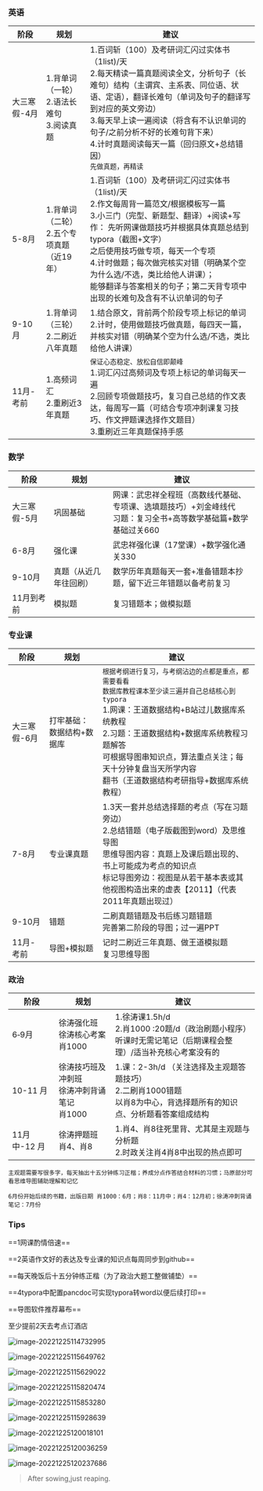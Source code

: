  

### 英语

| 阶段         | 规划                                              | 建议                                                         |
| ------------ | ------------------------------------------------- | ------------------------------------------------------------ |
| 大三寒假-4月 | 1.背单词（一轮）<br />2.语法长难句<br/>3.阅读真题 | 1.百词斩（100）及考研词汇闪过实体书（1list)/天<br />2.每天精读一篇真题阅读全文，分析句子（长难句）结构（主谓宾、主系表、同位语、状语、定语），翻译长难句（单词及句子的翻译写到对应的英文旁边）<br />3.每天早上读一遍阅读（将含有不认识单词的句子/之前分析不好的长难句背下来）<br />4.计时真题阅读每天一篇（回归原文+总结错因）<br />`先做真题，再精读` |
| 5-8月        | 1.背单词（二轮）<br />2.五个专项真题（近19年）    | 1.百词斩（100）及考研词汇闪过实体书（1list)/天<br />2.作文每周背一篇范文/根据模板写一篇<br />3.小三门（完型、新题型、翻译）+阅读+写作：  先听网课做题技巧并根据具体真题总结到typora（截图+文字）<br />之后使用技巧做专项，每天一个专项<br />4.计时做题；每次做完核实对错（明确某个空为什么选/不选，类比给他人讲课）；<br />能够翻译与答案相关的句子；第二天背专项中出现的长难句及含有不认识单词的句子 |
| 9-10月       | 1.背单词（三轮）<br />2.二刷近八年真题            | 1.结合原文，背前两个阶段专项上标记的单词<br />2.计时，使用做题技巧做真题，每四天一篇，并核实对错（明确某个空为什么选/不选，类比给他人讲课） |
| 11月-考前    | 1.高频词汇<br />2.重刷近3年真题                   | `保证心态稳定、放松自信即颠峰`<br />1.词汇闪过高频词及专项上标记的单词每天一遍<br />2.回顾专项做题技巧，复习自己总结的作文表达，每周写一篇（可结合专项冲刺课复习技巧、作文押题课选择作文题目）<br />3.重刷近三年真题保持手感 |



### 数学

| 阶段         | 规划                   | 建议                                                         |
| ------------ | ---------------------- | ------------------------------------------------------------ |
| 大三寒假-5月 | 巩固基础               | 网课：武忠祥全程班（高数线代基础、专项课、选填题技巧）+刘金峰线代<br />习题：复习全书+高等数学基础篇+数学基础过关660 |
| 6-8月        | 强化课                 | 武忠祥强化课（17堂课）+数学强化通关330                       |
| 9-10月       | 真题（从近几年往回刷） | 数学历年真题每天一套+准备错题本抄题，留下近三年错题以备考前复习 |
| 11月到考前   | 模拟题                 | 复习错题本；做模拟题                                         |



### 专业课

| 阶段         | 规划                      | 建议                                                         |
| ------------ | ------------------------- | ------------------------------------------------------------ |
| 大三寒假-6月 | 打牢基础：数据结构+数据库 | `根据考纲进行复习，与考纲沾边的点都是重点，都需要看看`<br />`数据库教程课本至少读三遍并自己总结核心到typora`<br />1.网课：王道数据结构+B站过儿数据库系统教程<br />2.习题：王道数据结构+数据库系统教程习题解答<br />可根据导图串知识点，算法重点关注；每天十分钟复盘当天所学内容<br />翻书（王道数据结构考研指导+数据库系统教程） |
| 7-8月        | 专业课真题                | 1.3天一套并总结选择题的考点（写在习题旁边）<br />2.总结错题（电子版截图到word）及思维导图<br />思维导图内容：真题上及课后题出现的、书上可能成为考点的知识点<br />标记导图旁边：视图是从若干基本表或其他视图构造出来的虚表【2011】（代表2011年真题出现过） |
| 9-10月       | 错题                      | 二刷真题错题及书后练习题错题<br />完善第二阶段的导图；过一遍PPT |
| 11月-考前    | 导图+模拟题               | 记时二刷近三年真题、做王道模拟题<br />复习思维导图           |



### 政治

| 阶段         | 规划                                                 | 建议                                                         |
| ------------ | ---------------------------------------------------- | ------------------------------------------------------------ |
| 6‐9月        | 徐涛强化班<br />徐涛核心考案<br />肖1000             | 1.徐涛课1.5h/d<br />2.肖1000 :20题/d（政治刷题小程序）<br />听课时无需记笔记（后期课程会整理）/适当补充核心考案没有的 |
| 10-11 月     | 徐涛技巧班及冲刺班<br />徐涛冲刺背诵笔记<br />肖1000 | 1.课：2-3h/d （关注选择及主观题答题技巧）<br />2.二刷肖1000错题<br />以肖8为中心，背选择题所有的知识点、分析题看答案组成结构 |
| 11月中-12 月 | 徐涛押题班<br />肖4、肖8                             | 1.肖4、肖8往死里背、尤其是主观题与分析题<br />2.时政关注肖4肖8中出现的热点即可 |

`主观题需要写很多字，每天抽出十五分钟练习正楷；养成分点作答结合材料的习惯；马原部分可看思维导图辅助理解和记忆`

`6月份开始后续的书籍，出版日期 肖1000：6月；肖8：11月中；肖4：12月初；徐涛冲刺背诵笔记：7月份`

### Tips

 ==1网课酌情倍速==

==2英语作文好的表达及专业课的知识点每周同步到github==

==每天晚饭后十五分钟练正楷（为了政治大题工整做铺垫）==

==4typora中配置pancdoc可实现typora转word以便后续打印==

==导图软件推荐幕布==

至少提前2天去考点订酒店

![image-20221225114732995](./assets/image-20221225114732995.png) 

![image-20221225115649762](./assets/image-20221225115649762.png)

![image-20221225115629022](./assets/image-20221225115629022.png)

![image-20221225115820474](./assets/image-20221225115820474.png)



![image-20221225115853280](./assets/image-20221225115853280.png)



![image-20221225115928639](./assets/image-20221225115928639.png)

![image-20221225120018101](./assets/image-20221225120018101.png)

![image-20221225120036259](./assets/image-20221225120036259.png)

![image-20221225120237686](./assets/image-20221225120237686.png)

 >After sowing,just reaping.

 

 

 

 

 

 

 

 

 

 

 

 

 

 

 

 

 

 

 



 